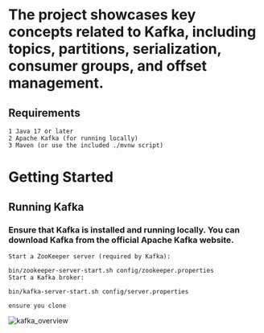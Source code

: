 # The project showcases key concepts related to Kafka, including topics, partitions, serialization, consumer groups, and offset management.
## Requirements

    1 Java 17 or later
    2 Apache Kafka (for running locally)
    3 Maven (or use the included ./mvnw script)


# Getting Started
## Running Kafka
### Ensure that Kafka is installed and running locally. You can download Kafka from the official Apache Kafka website.

    Start a ZooKeeper server (required by Kafka):

    bin/zookeeper-server-start.sh config/zookeeper.properties
    Start a Kafka broker:

    bin/kafka-server-start.sh config/server.properties   

    ensure you clone 



  ![kafka_overview](https://github.com/user-attachments/assets/b8953050-fc96-4b9e-b4d9-c180d275c403)
